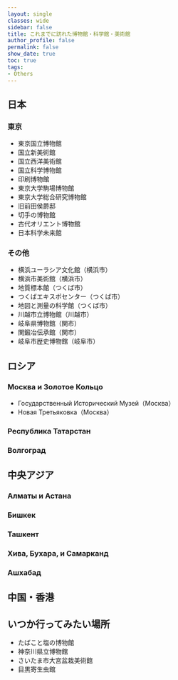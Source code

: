 ```yaml
---
layout: single
classes: wide
sidebar: false
title: これまでに訪れた博物館・科学館・美術館
author_profile: false
permalink: false
show_date: true
toc: true
tags:
- Others
---
```


## 日本
### 東京
<ul>
<li> 東京国立博物館 </li>  
<li> 国立新美術館 </li> 
<li> 国立西洋美術館 </li> 
<li> 国立科学博物館 </li> 
<li> 印刷博物館 </li> 
<li> 東京大学駒場博物館 </li> 
<li> 東京大学総合研究博物館 </li> 
<li> 旧前田侯爵邸 </li> 
<li> 切手の博物館 </li> 
<li> 古代オリエント博物館 </li> 
<li> 日本科学未来館</li> 
</ul>


### その他
<ul>
<li> 横浜ユーラシア文化館（横浜市）<br>
<li> 横浜市美術館（横浜市）<br>
<li> 地質標本館（つくば市）<br>
<li> つくばエキスポセンター（つくば市）<br>
<li> 地図と測量の科学館（つくば市）<br>
<li> 川越市立博物館（川越市）<br>
<li> 岐阜県博物館（関市）
<li> 関鍛冶伝承館（関市）
<li> 岐阜市歴史博物館（岐阜市）
</ul>

## ロシア
### Москва и Золотое Кольцо
<ul>
<li> Государственный Исторический Музей（Москва）<br>
<li> Новая Третьяковка（Москва）
</ul>

### Республика Татарстан

### Волгоград


## 中央アジア
### Алматы и Астана

### Бишкек

### Ташкент

### Хива, Бухара, и Самарканд

### Ашхабад

## 中国・香港

## いつか行ってみたい場所
<ul>
<li> たばこと塩の博物館 </li>  
<li> 神奈川県立博物館 </li>
<li> さいたま市大宮盆栽美術館 </li>
<li> 目黒寄生虫館 </li>
</ul>
